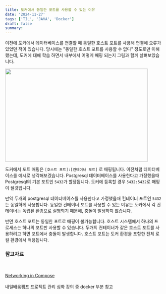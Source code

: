 ```yaml
---
title: 도커에서 동일한 포트를 사용할 수 있는 이유
date: '2024-11-27'
tags: ['TIL', 'JAVA', 'Docker']
draft: false
summary: 
---
```


이전에 도커에서 데이터베이스를 연결할 때 동일한 호스트 포트를 사용해 연결에 오류가 있었던 적이 있습니다. 당시에는 "동일한 호스트 포트를 사용할 수 없다" 정도로만 이해했는데, 도커에 대해 학습 하면서 내부에서 어떻게 매핑 되는지 그림과 함께 살펴보았습니다.

<img width="460" height="300" src="/static/images/project/docker_port.jpeg"/>

도커에서 포트 매핑은 `[호스트 포트]:[컨테이너 포트]` 로 매핑됩니다. 이전처럼 데이터베이스를 예시로 생각해보겠습니다. Postgresql 데이터베이스를 사용한다고 가정했을때 Postgresql의 기본 포트인 `5432`가 할당됩니다. 도커에 등록할 경우 `5432:5432`로 매핑이 될것입니다.

만약 두개의 postgresql 데이터베이스를 사용한다고 가정했을때 컨테이너 포트인 `5432`는 동일하게 사용합니다. 동일한 컨테이너 포트를 사용할 수 있는 이유는 도커에서 각 컨테이너는 독립된 환경으로 실행되기 때문에, 충돌이 발생하지 않습니다.

반면 호스트 포트는 동일한 포트로 매핑이 불가능합니다. 호스트 시스템에서 하나의 프로세스는 하나의 포트만 사용할 수 있습니다. 두개의 컨테이너가 같은 호스트 포트를 사용하려고 하면 포트에서 충돌이 발생합니다. 호스트 포트는 도커 환경을 포함한 전체 로컬 환경에서 적용됩니다.


### 참고자료
<br></br>[Networking in Compose](https://docs.docker.com/compose/how-tos/networking/#ports)<br></br>내일배움캠프 프로젝트 관리 심화 강의 중 docker 부분 참고